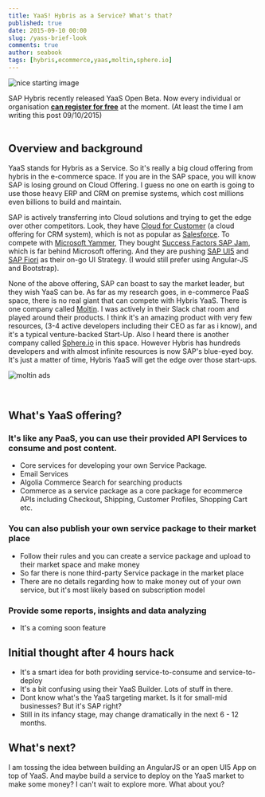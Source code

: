 ```yaml
---
title: YaaS! Hybris as a Service? What's that?
published: true
date: 2015-09-10 00:00
slug: /yass-brief-look
comments: true
author: seabook
tags: [hybris,ecommerce,yaas,moltin,sphere.io]
---
```


![nice starting image][hybris-yaas-platform]

SAP Hybris recently released YaaS Open Beta. Now every individual or organisation **[can register for free](https://www.yaas.io)** at the moment. (At least the time I am writing this post 09/10/2015) <br><br>

## Overview and background
YaaS stands for Hybris as a Service. So it's really a big cloud offering from hybris in the e-commerce space. If you are in the SAP space, you will know SAP is losing ground on Cloud Offering. I guess no one on earth is going to use those heavy ERP and CRM on premise systems, which cost millions even billions to build and maintain. <br>

SAP is actively transferring into Cloud solutions and trying to get the edge over other competitors. Look, they have [Cloud for Customer](http://go.sap.com/product/crm/cloud-customer-engagement.html) (a cloud offering for CRM system), which is not as popular as [Salesforce](http://www.salesforce.com). To compete with [Microsoft Yammer](https://www.yammer.com/), They bought [Success Factors SAP Jam](http://www.successfactors.com/en_us/solutions/social-collaboration/jam.html), which is far behind Microsoft offering. And they are pushing [SAP UI5](https://sapui5.netweaver.ondemand.com/) and [SAP Fiori](https://experience.sap.com/fiori/) as their on-go UI Strategy. (I would still prefer using Angular-JS and Bootstrap). <br>

None of the above offering, SAP can boast to say the market leader, but they wish YaaS can be. As far as my research goes, in e-commerce PaaS space, there is no real giant that can compete with Hybris YaaS. There is one company called [Moltin](https://moltin.com/). I was actively in their Slack chat room and played around their products. I think it's an amazing product with very few resources, (3-4 active developers including their CEO as far as i know), and it's a typical venture-backed Start-Up. Also I heard there is another company called [Sphere.io](http://sphere.io) in this space. However Hybris has hundreds developers and with almost infinite resources is now SAP's blue-eyed boy. It's just a matter of time, Hybris YaaS will get the edge over those start-ups.

![moltin ads][moltin-banner]

<br>

## What's YaaS offering? <br>

### It's like any PaaS, you can use their provided API Services to consume and post content.
  - Core services for developing your own Service Package.
  - Email Services
  - Algolia Commerce Search for searching products
  - Commerce as a service package as a core package for ecommerce APIs including Checkout, Shipping, Customer Profiles, Shopping Cart etc.

### You can also publish your own service package to their market place
  - Follow their rules and you can create a service package and upload to their market space and make money
  - So far there is none third-party Service package in the market place
  - There are no details regarding how to make money out of your own service, but it's most likely based on subscription model

### Provide some reports, insights and data analyzing
  - It's a coming soon feature



## Initial thought after 4 hours hack
  - It's a smart idea for both providing service-to-consume and service-to-deploy
  - It's a bit confusing using their YaaS Builder. Lots of stuff in there.
  - Dont know what's the YaaS targeting market. Is it for small-mid businesses? But it's SAP right?
  - Still in its infancy stage, may change dramatically in the next 6 - 12 months.

## What's next?
  I am tossing the idea between building an AngularJS or an open UI5 App on top of YaaS. And maybe build a service to deploy on the YaaS market to make some money? I can't wait to explore more. What about you?


[hybris-yaas-platform]: https://goo.gl/aOjUD8
[moltin-banner]: https://goo.gl/PTNKJ6
